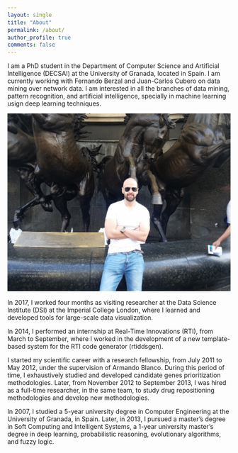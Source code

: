 ```yaml
---
layout: single
title: "About"
permalink: /about/
author_profile: true
comments: false
---
```


I am a PhD student in the Department of Computer Science and Artificial Intelligence (DECSAI) at the University of Granada, located in Spain. I am currently working with Fernando Berzal and Juan-Carlos Cubero on data mining over network data. I am interested in all the branches of data mining, pattern recognition, and artificial intelligence, specially in machine learning usign deep learning techniques.

![](/assets/images/about_photo.jpg)

In 2017, I worked four months as visiting researcher at the Data Science Institute (DSI) at the Imperial College London, where I learned and developed tools for large-scale data visualization.

In 2014, I performed an internship at Real-Time Innovations (RTI), from March to September, where I worked in the development of a new template-based system for
the RTI code generator (rtiddsgen).

I started my scientific career with a research fellowship, from July 2011 to May 2012, under the supervision of Armando Blanco. During this period of time, I exhaustively studied and developed candidate genes prioritization methodologies. Later, from November 2012 to September 2013, I was hired as a full-time researcher, in the same team, to study drug repositioning methodologies and develop new methodologies.

In 2007, I studied a 5-year university degree in Computer Engineering at the University of Granada, in Spain. Later, in 2013, I pursued a master’s degree in Soft Computing and Intelligent Systems, a 1-year university master’s degree in deep learning, probabilistic reasoning, evolutionary algorithms, and fuzzy logic.